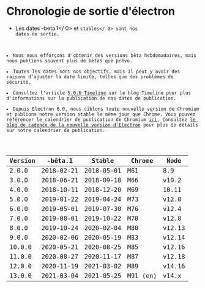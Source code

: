 # Chronologie de sortie d'électron

* Les dates -beta.1</ 0> et <code>stables</ 0> sont nos dates de sortie.</li>
<li>Nous nous efforçons d'obtenir des versions bêta hebdomadaires, mais nous publions souvent plus de bêtas que prévu.</li>
<li>Toutes les dates sont nos objectifs, mais il peut y avoir des raisons d’ajuster la date limite, telles que des problèmes de sécurité.</li>
<li>Consultez l'article <a href="https://electronjs.org/blog/electron-5-0-timeline">5.0.0 Timeline</a> sur le blog Timeline pour plus d'informations sur la publication de nos dates de publication.</li>
<li>Depuis Electron 6.0, nous ciblons toute nouvelle version de Chromium et publions notre version stable le même jour que Chrome. Vous pouvez référencer le calendrier de publication de Chromium <a href="https://chromiumdash.appspot.com/schedule">ici</a>. Consultez <a href="https://www.electronjs.org/blog/12-week-cadence">le blog de cadence de la nouvelle version d'Electron</a> pour plus de détails sur notre calendrier de publication.</li>
</ul>

<table spaces-before="0">
<thead>
<tr>
  <th>Version</th>
  <th>-bêta.1</th>
  <th>Stable</th>
  <th>Chrome</th>
  <th>Node</th>
</tr>
</thead>
<tbody>
<tr>
  <td>2.0.0</td>
  <td>2018-02-21</td>
  <td>2018-05-01</td>
  <td>M61</td>
  <td>8.9</td>
</tr>
<tr>
  <td>3.0.0</td>
  <td>2018-06-21</td>
  <td>2018-09-18</td>
  <td>M66</td>
  <td>v10.2</td>
</tr>
<tr>
  <td>4.0.0</td>
  <td>2018-10-11</td>
  <td>2018-12-20</td>
  <td>M69</td>
  <td>10.11</td>
</tr>
<tr>
  <td>5.0.0</td>
  <td>2019-01-22</td>
  <td>2019-04-24</td>
  <td>M73</td>
  <td>v12.0</td>
</tr>
<tr>
  <td>6.0.0</td>
  <td>2019-05-01</td>
  <td>2019-07-30</td>
  <td>M76</td>
  <td>v12.4</td>
</tr>
<tr>
  <td>7.0.0</td>
  <td>2019-08-01</td>
  <td>2019-10-22</td>
  <td>M78</td>
  <td>v12.8</td>
</tr>
<tr>
  <td>8.0.0</td>
  <td>2019-10-24</td>
  <td>2020-02-04</td>
  <td>M80</td>
  <td>v12.13</td>
</tr>
<tr>
  <td>9.0.0</td>
  <td>2020-02-06</td>
  <td>2020-05-19</td>
  <td>M83</td>
  <td>v12.14</td>
</tr>
<tr>
  <td>10.0.0</td>
  <td>2020-05-21</td>
  <td>2020-08-25</td>
  <td>M85</td>
  <td>v12.16</td>
</tr>
<tr>
  <td>11.0.0</td>
  <td>2020-08-27</td>
  <td>2020-11-17</td>
  <td>M87</td>
  <td>v12.18</td>
</tr>
<tr>
  <td>12.0.0</td>
  <td>2020-11-19</td>
  <td>2021-03-02</td>
  <td>M89</td>
  <td>v14.16</td>
</tr>
<tr>
  <td>13.0.0</td>
  <td>2021-03-04</td>
  <td>2021-05-25</td>
  <td>M91 (en)</td>
  <td>v14.x</td>
</tr>
</tbody>
</table>
